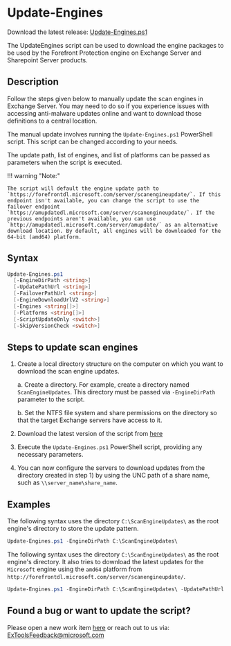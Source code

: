 # Update-Engines

Download the latest release: [Update-Engines.ps1](https://github.com/microsoft/CSS-Exchange/releases/latest/download/Update-Engines.ps1)

The UpdateEngines script can be used to download the engine packages to be used by the Forefront Protection engine on Exchange Server and Sharepoint Server products.

## Description

Follow the steps given below to manually update the scan engines in Exchange Server. You may need to do so if you experience issues with accessing anti-malware updates online and want to download those definitions to a central location.

The manual update involves running the `Update-Engines.ps1` PowerShell script. This script can be changed according to your needs.

The update path, list of engines, and list of platforms can be passed as parameters when the script is executed.

!!! warning "Note:"

    The script will default the engine update path to `https://forefrontdl.microsoft.com/server/scanengineupdate/`. If this endpoint isn't available, you can change the script to use the failover endpoint `https://amupdatedl.microsoft.com/server/scanengineupdate/`. If the previous endpoints aren't available, you can use `http://amupdatedl.microsoft.com/server/amupdate/` as an alternative download location. By default, all engines will be downloaded for the 64-bit (amd64) platform.

## Syntax

```powershell
Update-Engines.ps1
  [-EngineDirPath <string>]
  [-UpdatePathUrl <string>]
  [-FailoverPathUrl <string>]
  [-EngineDownloadUrlV2 <string>]
  [-Engines <string[]>]
  [-Platforms <string[]>]
  [-ScriptUpdateOnly <switch>]
  [-SkipVersionCheck <switch>]
```

## Steps to update scan engines

1. Create a local directory structure on the computer on which you want to download the scan engine updates.

    a. Create a directory. For example, create a directory named `ScanEngineUpdates`. This directory must be passed via `-EngineDirPath` parameter to the script.

    b. Set the NTFS file system and share permissions on the directory so that the target Exchange servers have access to it.

2. Download the latest version of the script from [here](https://github.com/microsoft/CSS-Exchange/releases/latest/download/Update-Engines.ps1)

3. Execute the `Update-Engines.ps1` PowerShell script, providing any necessary parameters.

4. You can now configure the servers to download updates from the directory created in step 1) by using the UNC path of a share name, such as `\\server_name\share_name`.

## Examples

The following syntax uses the directory `C:\ScanEngineUpdates\` as the root engine's directory to store the update pattern.

```powershell
Update-Engines.ps1 -EngineDirPath C:\ScanEngineUpdates\
```

The following syntax uses the directory `C:\ScanEngineUpdates\` as the root engine's directory. It also tries to download the latest updates for the `Microsoft` engine using the `amd64` platform from `http://forefrontdl.microsoft.com/server/scanengineupdate/`.

```powershell
Update-Engines.ps1 -EngineDirPath C:\ScanEngineUpdates\ -UpdatePathUrl http://forefrontdl.microsoft.com/server/scanengineupdate/ -Engines Microsoft -Platforms amd64
```

## Found a bug or want to update the script?

Please open a new work item [here](https://github.com/microsoft/CSS-Exchange/issues) or reach out to us via: ExToolsFeedback@microsoft.com

